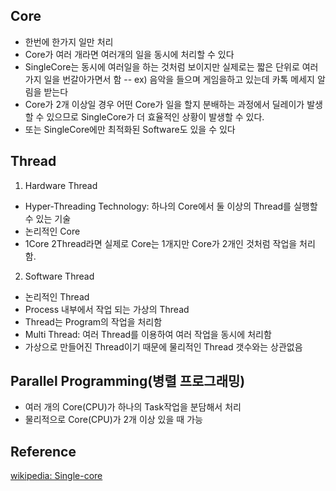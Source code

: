 ## Core
- 한번에 한가지 일만 처리
- Core가 여러 개라면 여러개의 일을 동시에 처리할 수 있다
- SingleCore는 동시에 여러일을 하는 것처럼 보이지만 실제로는 짧은 단위로 여러가지 일을 번갈아가면서 함
-- ex) 음악을 들으며 게임을하고 있는데 카톡 메세지 알림을 받는다
- Core가 2개 이상일 경우 어떤 Core가 일을 할지 분배하는 과정에서 딜레이가 발생할 수 있으므로 SingleCore가 더 효율적인 상황이 발생할 수 있다. 
- 또는 SingleCore에만 최적화된 Software도 있을 수 있다

## Thread
1. Hardware Thread
- Hyper-Threading Technology: 하나의 Core에서 둘 이상의 Thread를 실행할 수 있는 기술
- 논리적인 Core
- 1Core 2Thread라면 실제로 Core는 1개지만 Core가 2개인 것처럼 작업을 처리함.

2. Software Thread
- 논리적인 Thread
- Process 내부에서 작업 되는 가상의 Thread
- Thread는 Program의 작업을 처리함
- Multi Thread: 여러 Thread를 이용하여 여러 작업을 동시에 처리함
- 가상으로 만들어진 Thread이기 때문에 물리적인 Thread 갯수와는 상관없음

## Parallel Programming(병렬 프로그래밍)
- 여러 개의 Core(CPU)가 하나의 Task작업을 분담해서 처리
- 물리적으로 Core(CPU)가 2개 이상 있을 때 가능

## Reference
[wikipedia: Single-core](https://en.wikipedia.org/wiki/Single-core)
